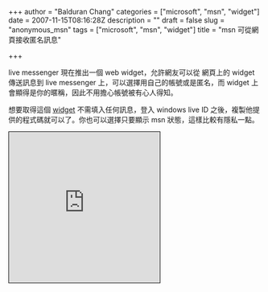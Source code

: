 +++
author = "Balduran Chang"
categories = ["microsoft", "msn", "widget"]
date = 2007-11-15T08:16:28Z
description = ""
draft = false
slug = "anonymous_msn"
tags = ["microsoft", "msn", "widget"]
title = "msn 可從網頁接收匿名訊息"

+++


live messenger 現在推出一個 web widget，允許網友可以從 網頁上的 widget 傳送訊息到 live messenger 上，可以選擇用自己的帳號或是匿名，而 widget 上會顯得是你的暱稱，因此不用擔心帳號被有心人得知。

想要取得這個 [widget](http://settings.messenger.live.com/applications/CreateHtml.aspx) 不需填入任何訊息，登入 windows live ID 之後，複製他提供的程式碼就可以了。你也可以選擇只要顯示 msn 狀態，這樣比較有隱私一點。  
<iframe frameborder="0" height="300" src="http://settings.messenger.live.com/Conversation/IMMe.aspx?invitee=303a7376d9316f5a%40apps.messenger.live.com&mkt=en-US" style="border: 1px solid black; width: 300px; height: 300px" width="300"></iframe>

